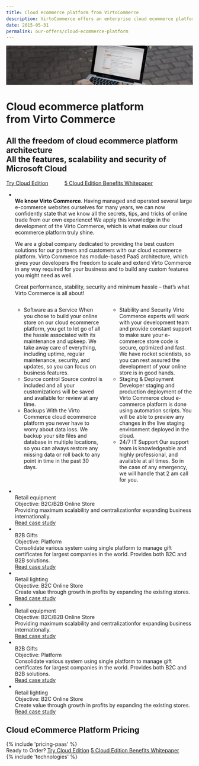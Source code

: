 ```yaml
---
title: Cloud ecommerce platform from VirtoCommerce
description: VirtoCommerce offers an enterprise cloud ecommerce platform designed to expand sales with simple and exciting ecommerce solutions.
date: 2015-05-31
permalink: our-offers/cloud-ecommerce-platform
---
```

<div class="slider">
	<img alt="" src="../assets/images/bg-enterprise.jpg" class="slider-bg">
	<div class="responsive">
		<div class="slider-info">
			<h1 class="slider-title">Cloud ecommerce platform<br />from Virto Commerce </h1>
			<h2 class="slider-descr">
				All the freedom of cloud ecommerce platform architecture<br /> 
				All the features, scalability and security of Microsoft Cloud
			</h2>
			<a class="button fill" href="/contact-us" style="margin-right: 40px;">Try Cloud Edition</a>
			<a class="button fill" href="/download-whitepaper">5 Cloud Edition Benefits Whitepaper</a>
		</div>
	</div>
</div>
<!-- Proposal -->
<div class="roadmap __responsive">
	<ul class="list">
		<li class="list-item">
			<p class="roadmap-descr">
			<br/><b>We know Virto Commerce</b>. Having managed and operated several large e-commerce websites ourselves for many years, we can now confidently state that we know all the secrets, tips, and tricks of online trade from our own experience!  We apply this knowledge in the development of the Virto Commerce, which is what makes our cloud ecommerce platform truly shine.</p>  
			<p class="roadmap-descr">We are a global company dedicated to providing the best custom solutions for our partners and customers with our cloud ecommerce platform. Virto Commerce has module-based PaaS architecture, which gives your developers the freedom to scale and extend Virto Commerce in any way required for your business and to build any custom features you might need as well. </p>
            <p class="roadmap-descr">Great performance, stability, security and minimum hassle – that’s what Virto Commerce is all about!
			</p>
			<div class="columns">
				<div class="column">
					<div class="block">
						<ul class="list">
							<li>
								<span class="title">Software as a Service</span>
								<span class="descr">When you chose to build your online store on our cloud ecommerce platform, you get to let go of all the hassle associated with its maintenance and upkeep. We take away care of everything, including uptime, regular maintenance, security, and updates, so you can focus on business features.</span>
							</li>
							<li>
								<span class="title">Source control</span>
								<span class="descr">Source control is included and all your customizations will be saved and available for review at any time.</span>
							</li>
							<li>
								<span class="title">
									Backups
								</span>
								<span class="descr">With the Virto Commerce cloud ecommerce platform you never have to worry about data loss. We backup your site files and database in multiple locations, so you can always restore any missing data or roll back to any point in time in the past 30 days.</span>
							</li>
						</ul>
					</div>
				</div>
				<div class="column">
					<div class="block">
						<ul class="list">
							<li>
								<span class="title">
									Stability and Security
								</span>
								<span class="descr">Virto Commerce experts will work with your development team and provide constant support to make sure your e-commerce store code is secure, optimized and fast. We have rocket scientists, so you can rest assured the development of your online store is in good hands.
							</li>
							<li>
								<span class="title">Staging & Deployment</span>
								<span class="descr">Developer staging and production deployment of the Virto Commerce cloud e-commerce platform is done using automation scripts. You will be able to preview any changes in the live staging environment deployed in the cloud.</span>
							</li>
							<li>
								<span class="title">
									24/7 IT Support
								</span>
								<span class="descr">Our support team is knowledgeable and highly professional, and available at all times. So in the case of any emergency, we will handle that 2 am call for you.</span>
							</li>
						</ul>
					</div>
				</div>
			</div>
		</li>
	</ul>
</div>
<div class="responsive">
	<ul class="list list-studios three-items">
        <li class="list-item">
            <div class="list-inner">
                <div class="list-head">
                    <img src="assets/images/casestudies/proffs.png" alt="" class="list-pic">
                </div>
                <div class="list-body">
                    <div class="list-t">Retail equipment</div>
                    <div class="list-text">Objective: B2C/B2B Online Store</div>
                    <div class="list-descr">
                        Providing maximum
                        scalability and
                        centralizationfor
                        expanding business
                        internationally.
                    </div>
                </div>
                <div class="list-foot">
                    <a href="../assets/files/case-study-proffs.pdf" target="_blank" class="button fill">Read case study</a>
                </div>
            </div>
        </li>
        <li class="list-item">
            <div class="list-inner">
                <div class="list-head">
                    <img src="assets/images/casestudies/gc-logo.jpg" alt="" class="list-pic">
                </div>
                <div class="list-body">
                    <div class="list-t">B2B Gifts</div>
                    <div class="list-text">Objective: Platform</div>
                    <div class="list-descr">
                        Consolidate various system using single
                        platform to manage gift certificates for largest companies in the world. Provides both B2C and B2B solutions.
                    </div>
                </div>
                <div class="list-foot">
                    <a href="../assets/files/gc-case-study.pdf" target="_blank" class="button fill">Read case study</a>
                </div>
            </div>
        </li>
        <li class="list-item">
            <div class="list-inner">
                <div class="list-head">
                    <img src="assets/images/casestudies/belysnings-design-logo.png" alt="" class="list-pic">
                </div>
                <div class="list-body">
                    <div class="list-t">Retail lighting</div>
                    <div class="list-text">Objective: B2C Online Store</div>
                    <div class="list-descr">
                        Create value through growth in profits by
                        expanding the existing stores.
                    </div>
                </div>
                <div class="list-foot">
                    <a href="../assets/files/sd-case-study.pdf" target="_blank" class="button fill">Read case study</a>
                </div>
            </div>
        </li>
        <li class="list-item">
            <div class="list-inner">
                <div class="list-head">
                    <img src="assets/images/casestudies/proffs.png" alt="" class="list-pic">
                </div>
                <div class="list-body">
                    <div class="list-t">Retail equipment</div>
                    <div class="list-text">Objective: B2C/B2B Online Store</div>
                    <div class="list-descr">
                        Providing maximum
                        scalability and
                        centralizationfor
                        expanding business
                        internationally.
                    </div>
                </div>
                <div class="list-foot">
                    <a href="../assets/files/case-study-proffs.pdf" target="_blank" class="button fill">Read case study</a>
                </div>
            </div>
        </li>
        <li class="list-item">
            <div class="list-inner">
                <div class="list-head">
                    <img src="assets/images/casestudies/gc-logo.jpg" alt="" class="list-pic">
                </div>
                <div class="list-body">
                    <div class="list-t">B2B Gifts</div>
                    <div class="list-text">Objective: Platform</div>
                    <div class="list-descr">
                        Consolidate various system using single
                        platform to manage gift certificates for largest companies in the world. Provides both B2C and B2B solutions.
                    </div>
                </div>
                <div class="list-foot">
                    <a href="../assets/files/gc-case-study.pdf" target="_blank" class="button fill">Read case study</a>
                </div>
            </div>
        </li>
        <li class="list-item">
            <div class="list-inner">
                <div class="list-head">
                    <img src="assets/images/casestudies/belysnings-design-logo.png" alt="" class="list-pic">
                </div>
                <div class="list-body">
                    <div class="list-t">Retail lighting</div>
                    <div class="list-text">Objective: B2C Online Store</div>
                    <div class="list-descr">
                        Create value through growth in profits by
                        expanding the existing stores.
                    </div>
                </div>
                <div class="list-foot">
                    <a href="../assets/files/sd-case-study.pdf" target="_blank" class="button fill">Read case study</a>
                </div>
            </div>
        </li>
    </ul>
</div>
<div class="responsive">
	<h2 class="head-title">Cloud eCommerce Platform Pricing</h2>
	{% include 'pricing-paas' %}
</div>
<div class="try-it">
	<span class="try-it-text">Ready to Order?</span> <a class="button fill" href="/contact-us">Try Cloud Edition</a>
	<a class="button fill" href="/download-whitepaper">5 Cloud Edition Benefits Whitepaper</a>
</div>
{% include 'technologies' %}
